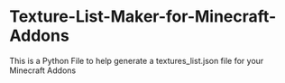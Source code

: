 # Texture-List-Maker-for-Minecraft-Addons
This is a Python File to help generate a textures_list.json file for your Minecraft Addons

